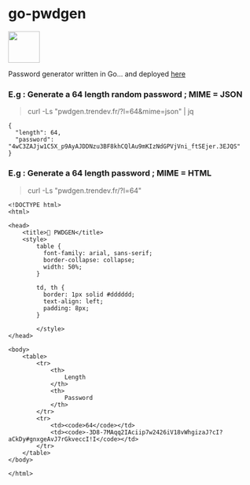 # go-pwdgen
<img src="https://go.dev/blog/go-brand/Go-Logo/SVG/Go-Logo_Blue.svg" width="64" height="64">

Password generator written in Go... and deployed [here](http://pwdgen.trendev.fr)

### E.g : Generate a 64 length random password ; MIME = JSON
> curl -Ls "pwdgen.trendev.fr/?l=64&mime=json" | jq

```
{
  "length": 64,
  "password": "4wC3ZAJjw1C5X_p9AyAJDDNzu3BF8khCQlAu9mKIzNdGPVjVni_ftSEjer.3EJQS"
}
```

### E.g : Generate a 64 length password ; MIME = HTML
> curl -Ls "pwdgen.trendev.fr/?l=64"

```
<!DOCTYPE html>
<html>

<head>
    <title>🔑 PWDGEN</title>
    <style>
        table {
          font-family: arial, sans-serif;
          border-collapse: collapse;
          width: 50%;
        }
        
        td, th {
          border: 1px solid #dddddd;
          text-align: left;
          padding: 8px;
        }
        
        </style>
</head>

<body>
    <table>
        <tr>
            <th>
                Length
            </th>
            <th>
                Password
            </th>
        </tr>
        <tr>
            <td><code>64</code></td>
            <td><code>-3D8-7MAqq2IAciip7w2426iV18vWhgizaJ?cI?aCkDy#gnxgeAvJ7rGkveccI!I</code></td>
        </tr>
    </table>
</body>

</html>
```